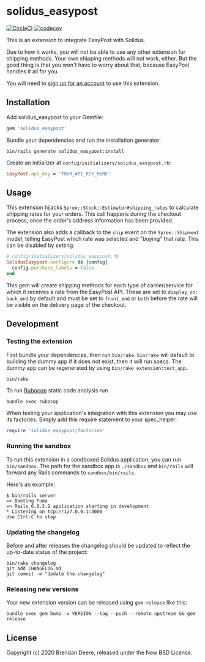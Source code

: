 # solidus_easypost

[![CircleCI](https://circleci.com/gh/solidusio-contrib/solidus_easypost.svg?style=shield)](https://circleci.com/gh/solidusio-contrib/solidus_easypost)
[![codecov](https://codecov.io/gh/solidusio-contrib/solidus_easypost/branch/master/graph/badge.svg)](https://codecov.io/gh/solidusio-contrib/solidus_easypost)

This is an extension to integrate EasyPost with Solidus.

Due to how it works, you will not be able to use any other extension for shipping methods. Your own
shipping methods will not work, either. But the good thing is that you won't have to worry about
that, because EasyPost handles it all for you.

You will need to [sign up for an account](https://www.easypost.com/) to use this extension.

## Installation

Add solidus_easypost to your Gemfile:

```ruby
gem 'solidus_easypost'
```

Bundle your dependencies and run the installation generator:

```shell
bin/rails generate solidus_easypost:install
```

Create an initializer at `config/initializers/solidus_easypost.rb`:

```ruby
EasyPost.api_key = 'YOUR_API_KEY_HERE'
```

## Usage

This extension hijacks `Spree::Stock::Estimator#shipping_rates` to calculate shipping rates for your
orders. This call happens during the checkout process, once the order's address information has been
provided.

The extension also adds a callback to the `ship` event on the `Spree::Shipment` model, telling
EasyPost which rate was selected and "buying" that rate. This can be disabled by setting:

```ruby
# config/initializers/solidus_easypost.rb
SolidusEasypost.configure do |config|
  config.purchase_labels = false
end
```

This gem will create shipping methods for each type of carrier/service for which it receives a rate
from the EasyPost API. These are set to  `display_on: back_end` by default and must be set to
`front_end` or `both` before the rate will be visible on the delivery page of the checkout.

## Development

### Testing the extension

First bundle your dependencies, then run `bin/rake`. `bin/rake` will default to building the dummy
app if it does not exist, then it will run specs. The dummy app can be regenerated by using
`bin/rake extension:test_app`.

```shell
bin/rake
```

To run [Rubocop](https://github.com/bbatsov/rubocop) static code analysis run

```shell
bundle exec rubocop
```

When testing your application's integration with this extension you may use its factories.
Simply add this require statement to your spec_helper:

```ruby
require 'solidus_easypost/factories'
```

### Running the sandbox

To run this extension in a sandboxed Solidus application, you can run `bin/sandbox`. The path for
the sandbox app is `./sandbox` and `bin/rails` will forward any Rails commands to
`sandbox/bin/rails`.

Here's an example:

```
$ bin/rails server
=> Booting Puma
=> Rails 6.0.2.1 application starting in development
* Listening on tcp://127.0.0.1:3000
Use Ctrl-C to stop
```  

### Updating the changelog

Before and after releases the changelog should be updated to reflect the up-to-date status of
the project:

```shell
bin/rake changelog
git add CHANGELOG.md
git commit -m "Update the changelog"
```

### Releasing new versions

Your new extension version can be released using `gem-release` like this:

```shell
bundle exec gem bump -v VERSION --tag --push --remote upstream && gem release
```

## License

Copyright (c) 2020 Brendan Deere, released under the New BSD License.
